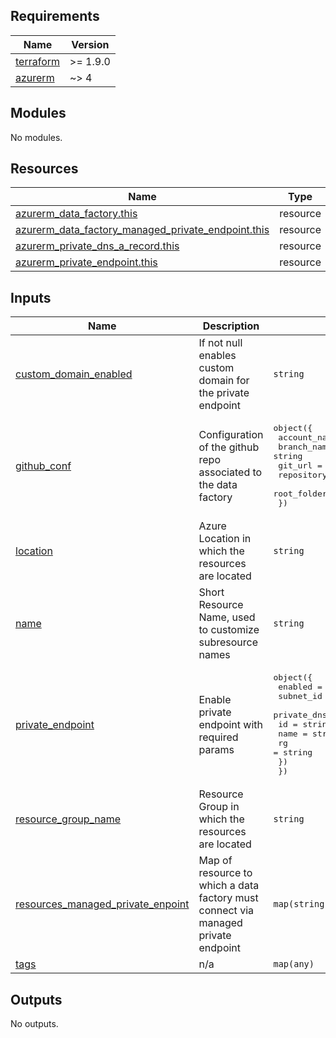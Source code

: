 <!-- markdownlint-disable -->
<!-- BEGIN_TF_DOCS -->
## Requirements

| Name | Version |
|------|---------|
| <a name="requirement_terraform"></a> [terraform](#requirement\_terraform) | >= 1.9.0 |
| <a name="requirement_azurerm"></a> [azurerm](#requirement\_azurerm) | ~> 4 |

## Modules

No modules.

## Resources

| Name | Type |
|------|------|
| [azurerm_data_factory.this](https://registry.terraform.io/providers/hashicorp/azurerm/latest/docs/resources/data_factory) | resource |
| [azurerm_data_factory_managed_private_endpoint.this](https://registry.terraform.io/providers/hashicorp/azurerm/latest/docs/resources/data_factory_managed_private_endpoint) | resource |
| [azurerm_private_dns_a_record.this](https://registry.terraform.io/providers/hashicorp/azurerm/latest/docs/resources/private_dns_a_record) | resource |
| [azurerm_private_endpoint.this](https://registry.terraform.io/providers/hashicorp/azurerm/latest/docs/resources/private_endpoint) | resource |

## Inputs

| Name | Description | Type | Default | Required |
|------|-------------|------|---------|:--------:|
| <a name="input_custom_domain_enabled"></a> [custom\_domain\_enabled](#input\_custom\_domain\_enabled) | If not null enables custom domain for the private endpoint | `string` | n/a | yes |
| <a name="input_github_conf"></a> [github\_conf](#input\_github\_conf) | Configuration of the github repo associated to the data factory | <pre>object({<br/>    account_name    = string<br/>    branch_name     = string<br/>    git_url         = string<br/>    repository_name = string<br/>    root_folder     = string<br/>  })</pre> | n/a | yes |
| <a name="input_location"></a> [location](#input\_location) | Azure Location in which the resources are located | `string` | n/a | yes |
| <a name="input_name"></a> [name](#input\_name) | Short Resource Name, used to customize subresource names | `string` | n/a | yes |
| <a name="input_private_endpoint"></a> [private\_endpoint](#input\_private\_endpoint) | Enable private endpoint with required params | <pre>object({<br/>    enabled   = bool<br/>    subnet_id = string<br/>    private_dns_zone = object({<br/>      id   = string<br/>      name = string<br/>      rg   = string<br/>    })<br/>  })</pre> | n/a | yes |
| <a name="input_resource_group_name"></a> [resource\_group\_name](#input\_resource\_group\_name) | Resource Group in which the resources are located | `string` | n/a | yes |
| <a name="input_resources_managed_private_enpoint"></a> [resources\_managed\_private\_enpoint](#input\_resources\_managed\_private\_enpoint) | Map of resource to which a data factory must connect via managed private endpoint | `map(string)` | n/a | yes |
| <a name="input_tags"></a> [tags](#input\_tags) | n/a | `map(any)` | n/a | yes |

## Outputs

No outputs.
<!-- END_TF_DOCS -->
